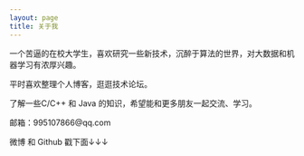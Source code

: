 ```yaml
---
layout: page
title: 关于我 
---
```


<p>
一个苦逼的在校大学生，喜欢研究一些新技术，沉醉于算法的世界，对大数据和机器学习有浓厚兴趣。
<p>
平时喜欢整理个人博客，逛逛技术论坛。
<p>
了解一些C/C++ 和 Java 的知识，希望能和更多朋友一起交流、学习。
<p>
邮箱：995107866@qq.com
<p>
微博 和 Github		 戳下面↓↓↓
